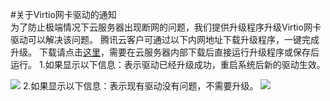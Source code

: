 #关于Virtio网卡驱动的通知   
为了防止极端情况下云服务器出现断网的问题，我们提供升级程序升级Virtio网卡驱动可以解决该问题。
腾讯云客户可通过以下内网地址下载升级程序，一键完成升级。
下载请点击[这里](http://mirrors.tencentyun.com/install/windows/update_netkvm.exe)，需要在云服务器内部下载后直接运行升级程序或保存后运行。
1.如果显示以下信息：表示驱动已经升级成功，重启系统后新的驱动生效。

![](./_image/2016-09-22-18-52-53.jpg)
2.如果显示以下信息：表示现有驱动没有问题，不需要升级。
![](./_image/2016-09-22-18-53-05.jpg)

